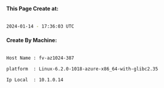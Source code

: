 
   
#### This Page Create at:

```bash

2024-01-14 - 17:36:03 UTC

```

#### Create By Machine:

```bash

Host Name : fv-az1024-387

platform  : Linux-6.2.0-1018-azure-x86_64-with-glibc2.35

Ip Local  : 10.1.0.14

```

